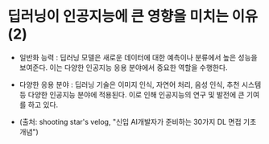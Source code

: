 # 딥러닝이 인공지능에 큰 영향을 미치는 이유(2)

- 일반화 능력 : 딥러닝 모델은 새로운 데이터에 대한 예측이나 분류에서 높은 성능을 보여준다. 이는 다양한 인공지능 응용 분야에서 중요한 역할을 수행한다.
- 다양한 응용 분야 : 딥러닝 기술은 이미지 인식, 자연어 처리, 음성 인식, 추천 시스템 등 다양한 인공지능 분야에 적용된다. 이로 인해 인공지능의 연구 및 발전에 큰 기여를 하고 있다.

- (출처: shooting star's velog, "신입 AI개발자가 준비하는 30가지 DL 면접 기초 개념")
